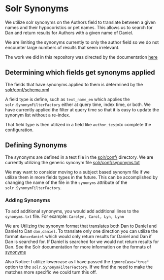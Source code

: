# Solr Synonyms

We utilize solr synonyms on the Authors field to translate between a given names and their hypocoristics or pet names.  This allows us to search for Dan and return results for Authors with a given name of Daniel.

We are limiting the synonyms currently to only the author field so we do not encounter large numbers of results that seem irrelevant.

The work we did in this repository was directed by the documentation [here](https://library.brown.edu/create/digitaltechnologies/using-synonyms-in-solr/)

## Determining which fields get synonyms applied

The fields that have synonyms applied to them is determined by the [solr/conf/schema.xml](../solr/conf/schema.xml)

A field type is define, such as `text_name_en` which applies the `solr.SynonymFilterFactory` either at query time, index time, or both.  We have currently applied the filter at query time so that it is easy to update the synonym list without a re-index.

That field type is then utilized in a field like `author_tesim`to complete the configuration.

## Defining Synonyms

The synonyms are defined in a text file in the [solr/conf/](../solr/conf/) directory.  We are currently utilizing the generic synonym file [solr/conf/synonyms.txt](../solr/conf/synonyms.txt)

We may want to consider moving to a subject based synonym file if we utilize them in more fields types in the future.  This can be accomplished by changing the name of the file in the `synonyms` attribute of the `solr.SynonymFilterFactory`.

### Adding Synonyms
To add additional synonyms, you would add additional lines to the `synonyms.txt` file.  For example: `Carolyn, Carol, Lyn, Lynn`  

We are Utilizing the synonym format that translates both Dan to Daniel and Daniel to Dan `dan,daniel`. To translate only one direction you can utilize the format `dan=>daniel` which would only return results for Daniel and Dan if Dan is searched for.  If Daniel is searched for we would not return results for Dan. See the Solr documentation for more information on the formats of [synonyms](https://lucene.apache.org/core/8_0_0/analyzers-common/org/apache/lucene/analysis/synonym/SolrSynonymParser.html)

Also Notice: I utilize lowercase as I have passed the `ignoreCase="true"` option to the `solr.SynonymFilterFactory`.  If we find the need to make the matches more specific we could turn this off.